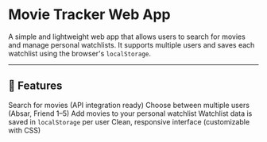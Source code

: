 #  Movie Tracker Web App

A simple and lightweight web app that allows users to search for movies and manage personal watchlists. It supports multiple users and saves each watchlist using the browser's `localStorage`.

---

## 🚀 Features

 Search for movies (API integration ready)
 Choose between multiple users (Absar, Friend 1–5) 
 Add movies to your personal watchlist
 Watchlist data is saved in `localStorage` per user
 Clean, responsive interface (customizable with CSS)




